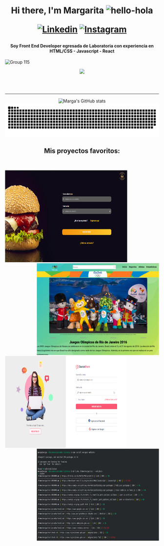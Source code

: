 <h1 align="center">Hi there, I'm Margarita <img alt="hello-hola" width="70px" src="https://user-images.githubusercontent.com/78278982/138802904-928b5417-bfbb-47c4-86ab-12b05c5b784e.gif"/>

[![Linkedin](https://img.shields.io/badge/Instagram-E4405F?style=for-the-badge&logo=instagram&logoColor=white)](https://www.instagram.com/margazm/) [![Instagram](https://img.shields.io/badge/LinkedIn-0077B5?style=for-the-badge&logo=linkedin&logoColor=white)](https://www.linkedin.com/in/margazm/) </h1>

<h4 align="center"> Soy Front End Developer egresada de Laboratoria con experiencia en HTML/CSS - Javascript - React </h4>


![Group 115](https://user-images.githubusercontent.com/78278982/139191929-47388079-911e-4ff4-81ef-92b49708e624.png)

<div align="center">

  ![](https://komarev.com/ghpvc/?username=your-github-margaZM&color=76BCD2)
  

  
<br />
<br />

---

  ![Marga's GitHub stats](https://github-readme-streak-stats.herokuapp.com/?user=margazm)
  ![snake](https://raw.githubusercontent.com/margaZM/margaZM/386cac36b1b62c559407128cd242f9bbc94adf77/snake.svg)
  
</div>  
  
<h2 align="center"> Mis proyectos favoritos: </h2>
<br />
<br />
  
<div align="left">
   <a  href="https://margazm.github.io/LIM015-burger-queen/src/">
    <img alt="datalovers-projects" width="400px" height="300px" src="https://github.com/margaZM/margaZM/blob/main/burgerq.png?raw=true" />
   </a>
</div><div align="right">
   <a href="https://margazm.github.io/LIM015-data-lovers/src/">
    <img  alt="datalovers-projects" width="400px" height="300px" src="https://github.com/margaZM/margaZM/blob/main/datalovers.png?raw=true" />
   </a>
</div><div align="left">
   <a href="https://margazm.github.io/LIM015-social-network/src/">
    <img   alt="courshare-project" width="400px" height="300px"         src="https://github.com/margaZM/margaZM/blob/main/courshare.png?raw=true" />
   </a>
</div><div align="right">
  <a  href="https://www.npmjs.com/package/margazm-mdlinks">
    <img align="right" alt="courshare-project" width="400px" height="300px" 
    src="https://github.com/margaZM/margaZM/blob/main/mdlinks.png?raw=true" />
  </a>
   
</div>




<!--
### Connect with me: 

[<img align="left" alt="margazm | LinkedIn" width="22px" src="https://cdn.jsdelivr.net/npm/simple-icons@v3/icons/linkedin.svg" />][linkedin]
[<img align="left" alt="margazm | Instagram" width="22px" src="https://cdn.jsdelivr.net/npm/simple-icons@v3/icons/instagram.svg" />][instagram]


[linkedin]: https://linkedin.com/in/margazm
[instagram]: https://instagram.com/margazm
-->

